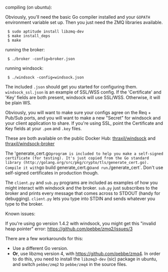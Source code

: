 compiling (on ubuntu):

Obviously, you'll need the basic Go compiler installed and your
`GOPATH` environment variable set up. Then you just need the ZMQ
libraries available.

     $ sudo aptitude install libzmq-dev
     $ make install_deps
     $ make

running the broker:

     $ ./broker -config=broker.json

running windsock:

     $ ./windsock -config=windsock.json

The included `.json` should get you started for configuring
them. `windsock_ssl.json` is an example of SSL/WSS config. If the
'Certificate' and 'Key' fields are both present, windsock will use
SSL/WSS. Otherwise, it will be plain WS.

Obviously, you will want to make sure your configs agree on the Req +
Pub/Sub ports, and you will want to make a new "Secret" for windsock
and your client application to share. If you're using SSL, point the
Certificate and Key fields at your `.pem` and `.key` files.

These are both available on the public Docker Hub:
[thraxil/windsock](https://hub.docker.com/r/thraxil/windsock/)
and [thraxil/windsock-broker](https://hub.docker.com/r/thraxil/windsock-broker/)

The 'generate_cert.go` program is included to help you make a
self-signed certificate (for testing). It's just copied from the Go
standard library
(http://golang.org/src/pkg/crypto/tls/generate_cert.go). Compile it
with `go build generate_cert.go` and run `./generate_cert`. Don't use
self-signed certificates in production though.


The `client.py` and `sub.py` programs are included as examples of how
you might interact with windsock and the broker. `sub.py` just
subscribes to the broker and prints every message that comes across to
STDOUT (handy for debugging). `client.py` lets you type into STDIN and
sends whatever you type to the broker.


Known issues:

If you're using go version 1.4.2 with windsock, you might get this
"invalid heap pointer" error: https://github.com/pebbe/zmq2/issues/3

There are a few workarounds for this:
   * Use a different Go version.
   * **Or**, use libzmq version 4, with https://github.com/pebbe/zmq4.
     In order to do this, you need to install the `libzmq3-dev`
     (sic) package in ubuntu, and switch `pebbe/zmq2` to `pebbe/zmq4`
     in the source files.
